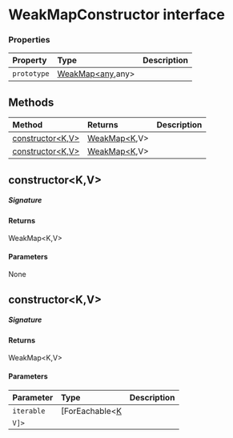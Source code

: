 # WeakMapConstructor interface








### Properties

| Property	   | Type	| Description|
|:-------------|:-------|:-----------|
|`prototype`      | [WeakMap<any](WeakMap.md),any> |  |




## Methods

| Method	   |  Returns	| Description|
|:-------------|:-------|:-----------|
|[constructor<K,V>](#constructor<k,v>~42166)      | [WeakMap<K](WeakMap.md),V> |  |
|[constructor<K,V>](#constructor<k,v>~18087)      | [WeakMap<K](WeakMap.md),V> |  |



## constructor<K,V>



##### Signature

#### Returns
WeakMap<K,V>

#### Parameters
None


## constructor<K,V>



##### Signature

#### Returns
WeakMap<K,V>

#### Parameters


| Parameter	   | Type    | Description |
|:-------------|:---------------|:------------|
| `iterable`    | [ForEachable<[K](ForEachable.md) |  |
| `V]>`    |  |  |

